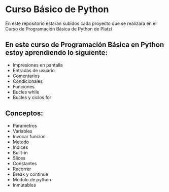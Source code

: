# Curso Básico de Python
En este repositorio estaran subidos cada proyecto que se realizara en el Curso de Programación Básica de Python de Platzi

## En este curso de Programación Básica en Python estoy aprendiendo lo siguiente:
- Impresiones en pantalla
- Entradas de usuario
- Comentarios
- Condicionales
- Funciones
- Bucles while
- Bucles y ciclos for

## Conceptos: 
- Parametros
- Variables
- Invocar funcion
- Metodo
- Indices
- Built-in 
- Slices
- Constantes
- Recorrer
- Break y continue
- Modulo de python
- Inmutables